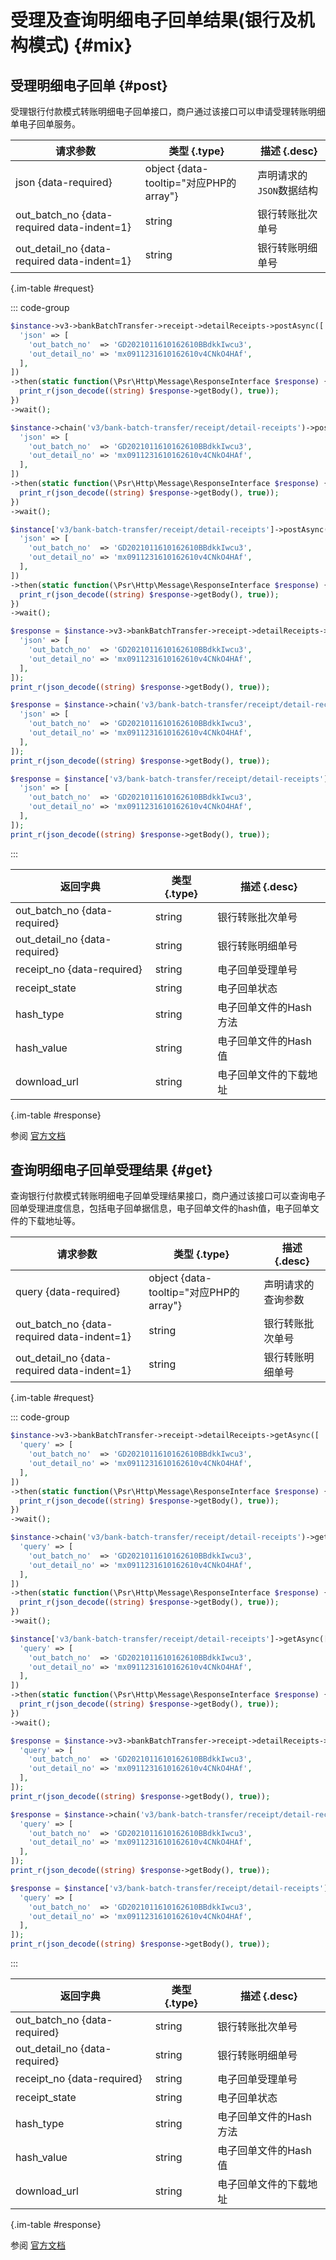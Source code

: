 # 受理及查询明细电子回单结果(银行及机构模式) {#mix}

## 受理明细电子回单 {#post}

受理银行付款模式转账明细电子回单接口，商户通过该接口可以申请受理转账明细单电子回单服务。

| 请求参数 | 类型 {.type} | 描述 {.desc}
| --- | --- | ---
| json {data-required} | object {data-tooltip="对应PHP的array"} | 声明请求的`JSON`数据结构
| out_batch_no {data-required data-indent=1} | string | 银行转账批次单号
| out_detail_no {data-required data-indent=1} | string | 银行转账明细单号

{.im-table #request}

::: code-group

```php [异步纯链式]
$instance->v3->bankBatchTransfer->receipt->detailReceipts->postAsync([
  'json' => [
    'out_batch_no'  => 'GD2021011610162610BBdkkIwcu3',
    'out_detail_no' => 'mx0911231610162610v4CNkO4HAf',
  ],
])
->then(static function(\Psr\Http\Message\ResponseInterface $response) {
  print_r(json_decode((string) $response->getBody(), true));
})
->wait();
```

```php [异步声明式]
$instance->chain('v3/bank-batch-transfer/receipt/detail-receipts')->postAsync([
  'json' => [
    'out_batch_no'  => 'GD2021011610162610BBdkkIwcu3',
    'out_detail_no' => 'mx0911231610162610v4CNkO4HAf',
  ],
])
->then(static function(\Psr\Http\Message\ResponseInterface $response) {
  print_r(json_decode((string) $response->getBody(), true));
})
->wait();
```

```php [异步属性式]
$instance['v3/bank-batch-transfer/receipt/detail-receipts']->postAsync([
  'json' => [
    'out_batch_no'  => 'GD2021011610162610BBdkkIwcu3',
    'out_detail_no' => 'mx0911231610162610v4CNkO4HAf',
  ],
])
->then(static function(\Psr\Http\Message\ResponseInterface $response) {
  print_r(json_decode((string) $response->getBody(), true));
})
->wait();
```

```php [同步纯链式]
$response = $instance->v3->bankBatchTransfer->receipt->detailReceipts->post([
  'json' => [
    'out_batch_no'  => 'GD2021011610162610BBdkkIwcu3',
    'out_detail_no' => 'mx0911231610162610v4CNkO4HAf',
  ],
]);
print_r(json_decode((string) $response->getBody(), true));
```

```php [同步声明式]
$response = $instance->chain('v3/bank-batch-transfer/receipt/detail-receipts')->post([
  'json' => [
    'out_batch_no'  => 'GD2021011610162610BBdkkIwcu3',
    'out_detail_no' => 'mx0911231610162610v4CNkO4HAf',
  ],
]);
print_r(json_decode((string) $response->getBody(), true));
```

```php [同步属性式]
$response = $instance['v3/bank-batch-transfer/receipt/detail-receipts']->post([
  'json' => [
    'out_batch_no'  => 'GD2021011610162610BBdkkIwcu3',
    'out_detail_no' => 'mx0911231610162610v4CNkO4HAf',
  ],
]);
print_r(json_decode((string) $response->getBody(), true));
```

:::

| 返回字典 | 类型 {.type} | 描述 {.desc}
| --- | --- | ---
| out_batch_no {data-required} | string | 银行转账批次单号
| out_detail_no {data-required} | string | 银行转账明细单号
| receipt_no {data-required} | string | 电子回单受理单号
| receipt_state | string | 电子回单状态
| hash_type | string | 电子回单文件的Hash方法
| hash_value | string | 电子回单文件的Hash值
| download_url | string | 电子回单文件的下载地址

{.im-table #response}

参阅 [官方文档](https://pay.weixin.qq.com/doc/v3/partner/4012470770)

## 查询明细电子回单受理结果 {#get}

查询银行付款模式转账明细电子回单受理结果接口，商户通过该接口可以查询电子回单受理进度信息，包括电子回单据信息，电子回单文件的hash值，电子回单文件的下载地址等。

| 请求参数 | 类型 {.type} | 描述 {.desc}
| --- | --- | ---
| query {data-required} | object {data-tooltip="对应PHP的array"} | 声明请求的查询参数
| out_batch_no {data-required data-indent=1} | string | 银行转账批次单号
| out_detail_no {data-required data-indent=1} | string | 银行转账明细单号

{.im-table #request}

::: code-group

```php [异步纯链式]
$instance->v3->bankBatchTransfer->receipt->detailReceipts->getAsync([
  'query' => [
    'out_batch_no'  => 'GD2021011610162610BBdkkIwcu3',
    'out_detail_no' => 'mx0911231610162610v4CNkO4HAf',
  ],
])
->then(static function(\Psr\Http\Message\ResponseInterface $response) {
  print_r(json_decode((string) $response->getBody(), true));
})
->wait();
```

```php [异步声明式]
$instance->chain('v3/bank-batch-transfer/receipt/detail-receipts')->getAsync([
  'query' => [
    'out_batch_no'  => 'GD2021011610162610BBdkkIwcu3',
    'out_detail_no' => 'mx0911231610162610v4CNkO4HAf',
  ],
])
->then(static function(\Psr\Http\Message\ResponseInterface $response) {
  print_r(json_decode((string) $response->getBody(), true));
})
->wait();
```

```php [异步属性式]
$instance['v3/bank-batch-transfer/receipt/detail-receipts']->getAsync([
  'query' => [
    'out_batch_no'  => 'GD2021011610162610BBdkkIwcu3',
    'out_detail_no' => 'mx0911231610162610v4CNkO4HAf',
  ],
])
->then(static function(\Psr\Http\Message\ResponseInterface $response) {
  print_r(json_decode((string) $response->getBody(), true));
})
->wait();
```

```php [同步纯链式]
$response = $instance->v3->bankBatchTransfer->receipt->detailReceipts->get([
  'query' => [
    'out_batch_no'  => 'GD2021011610162610BBdkkIwcu3',
    'out_detail_no' => 'mx0911231610162610v4CNkO4HAf',
  ],
]);
print_r(json_decode((string) $response->getBody(), true));
```

```php [同步声明式]
$response = $instance->chain('v3/bank-batch-transfer/receipt/detail-receipts')->get([
  'query' => [
    'out_batch_no'  => 'GD2021011610162610BBdkkIwcu3',
    'out_detail_no' => 'mx0911231610162610v4CNkO4HAf',
  ],
]);
print_r(json_decode((string) $response->getBody(), true));
```

```php [同步属性式]
$response = $instance['v3/bank-batch-transfer/receipt/detail-receipts']->get([
  'query' => [
    'out_batch_no'  => 'GD2021011610162610BBdkkIwcu3',
    'out_detail_no' => 'mx0911231610162610v4CNkO4HAf',
  ],
]);
print_r(json_decode((string) $response->getBody(), true));
```

:::

| 返回字典 | 类型 {.type} | 描述 {.desc}
| --- | --- | ---
| out_batch_no {data-required} | string | 银行转账批次单号
| out_detail_no {data-required} | string | 银行转账明细单号
| receipt_no {data-required} | string | 电子回单受理单号
| receipt_state | string | 电子回单状态
| hash_type | string | 电子回单文件的Hash方法
| hash_value | string | 电子回单文件的Hash值
| download_url | string | 电子回单文件的下载地址

{.im-table #response}

参阅 [官方文档](https://pay.weixin.qq.com/doc/v3/partner/4012470775)
